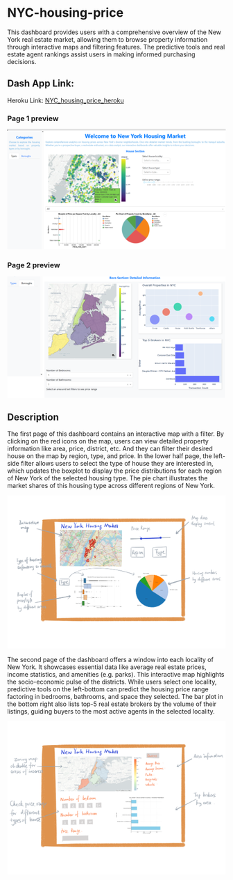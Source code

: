 # NYC-housing-price

This dashboard provides users with a comprehensive overview of the New York real estate market, allowing them to browse property information through interactive maps and filtering features. The predictive tools and real estate agent rankings assist users in making informed purchasing decisions.

## Dash App Link:

Heroku Link: [NYC_housing_price_heroku](https://nyc-b429e9209531.herokuapp.com/)

### Page 1 preview

![NYC sketch 1](https://github.com/erinkhc/NYC-housing-price/blob/main/Page1_Types.png)

### Page 2 preview

![NYC sketch 1](https://github.com/erinkhc/NYC-housing-price/blob/main/Page2_Boroughs.png)

## Description

The first page of this dashboard contains an interactive map with a filter. By clicking on the red icons on the map, users can view detailed property information like area, price, district, etc. And they can filter their desired house on the map by region, type, and price. In the lower half page, the left-side filter allows users to select the type of house they are interested in, which updates the boxplot to display the price distributions for each region of New York of the selected housing type. The pie chart illustrates the market shares of this housing type across different regions of New York.

![NYC sketch 1](https://github.com/erinkhc/NYC-housing-price/blob/main/sketch1.png)

The second page of the dashboard offers a window into each locality of New York. It showcases essential data like average real estate prices, income statistics, and amenities (e.g. parks). This interactive map highlights the socio-economic pulse of the districts. While users select one locality, predictive tools on the left-bottom can predict the housing price range factoring in bedrooms, bathrooms, and space they selected. The bar plot in the bottom right also lists top-5 real estate brokers by the volume of their listings, guiding buyers to the most active agents in the selected locality. 

![NYC sketch 2](https://github.com/erinkhc/NYC-housing-price/blob/main/sketch2.png)

